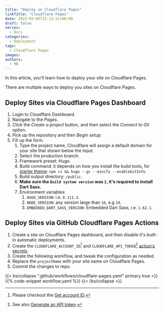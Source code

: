 ```yaml
---
title: "Deploy on Cloudflare Pages"
linkTitle: "Cloudflare Pages"
date: 2023-03-05T15:13:21+08:00
draft: false
series:
  - Docs
categories:
  - Deployment
tags:
  - Cloudflare Pages
images:
authors:
  - HB
---
```


In this article, you'll learn how to deploy your site on Cloudflare Pages.

<!--more-->

There are multiple ways to deploy you sites on Cloudflare Pages.

## Deploy Sites via Cloudflare Pages Dashboard

1. Login to Cloudflare Dashboard.
1. Navigate to the _Pages_.
1. Click the _Create a project_ button, and then select the _Connect to Git_ option.
1. Pick up the repository and then _Begin setup_.
1. Fill up the form.
   1. Type the project name, Cloudflare will assign a default domain for your site that shown below the input.
   1. Select the production branch.
   1. Framework preset: Hugo.
   1. Build command: it depends on how you install the build tools, for [starter theme](https://github.com/hbstack/theme): `npm ci && hugo --gc --minify --enableGitInfo`.
   1. Build output directory: `/public`.
   1. **Make sure the `Build system version` was `2`, it's required to install Dart Sass.**
   1. Environment variables:
      1. `HUGO_VERSION`: i.e. `0.111.3`.
      1. `NODE_VERSION`: any version large than `16`, e.g `19`.
      1. `EMBEDDED_DART_SASS_VERSION`: Embedded Dart Sass, i.e. `1.62.1`.

## Deploy Sites via GitHub Cloudflare Pages Actions

1. Create a site on Cloudflare Pages dashboard, and then disable it's built-in automatic deployments.
1. Create the `CLOUDFLARE_ACCOUNT_ID`[^1] and `CLOUDFLARE_API_TOKEN`[^2] [action's secrets](https://docs.github.com/en/actions/security-guides/encrypted-secrets).
1. Create the following workflow, and tweak the configuration as needed.
1. Replace the `projectName` with your site name on Cloudflare Pages.
1. Commit the changes to repo.

{{< bs/collapse ".github/workflows/cloudflare-pages.yaml" primary true >}}
{{% code-snippet workflow.yaml %}}
{{< /bs/collapse >}}

[^1]: Please checkout the [Get account ID](https://github.com/cloudflare/pages-action#get-account-id).
[^2]: See also [Generate an API token](https://github.com/cloudflare/pages-action#generate-an-api-token).
